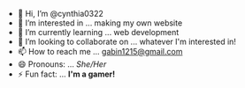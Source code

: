- 👋 Hi, I’m @cynthia0322
- 👀 I’m interested in ... making my own website
- 🌱 I’m currently learning ... web development
- 💞️ I’m looking to collaborate on ... whatever I'm interested in!
- 📫 How to reach me ... gabin1215@gmail.com
- 😄 Pronouns: ... _She/Her_
- ⚡ Fun fact: ... **I'm a gamer!**

<!---
cynthia0322/cynthia0322 is a ✨ special ✨ repository because its `README.md` (this file) appears on your GitHub profile.
You can click the Preview link to take a look at your changes.
--->
